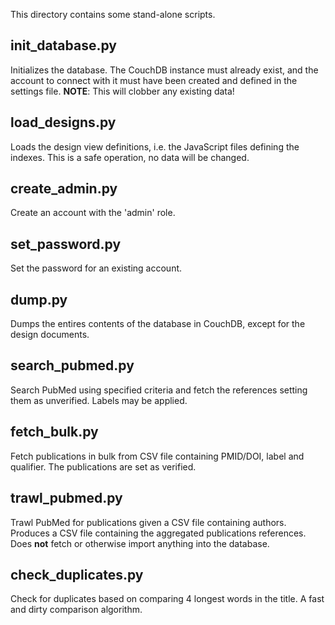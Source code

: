 This directory contains some stand-alone scripts.

init_database.py
----------------

Initializes the database. The CouchDB instance must already exist, and
the account to connect with it must have been created and defined in
the settings file. **NOTE**: This will clobber any existing data!

load_designs.py
---------------

Loads the design view definitions, i.e. the JavaScript files defining
the indexes. This is a safe operation, no data will be changed.

create_admin.py
---------------

Create an account with the 'admin' role.

set_password.py
---------------

Set the password for an existing account.

dump.py
-------

Dumps the entires contents of the database in CouchDB, except for the
design documents.

search_pubmed.py
----------------

Search PubMed using specified criteria and fetch the references
setting them as unverified. Labels may be applied.

fetch_bulk.py
-------------
Fetch publications in bulk from CSV file containing PMID/DOI, label 
and qualifier. The publications are set as verified.

trawl_pubmed.py
---------------
Trawl PubMed for publications given a CSV file containing authors.
Produces a CSV file containing the aggregated publications references.
Does **not** fetch or otherwise import anything into the database.

check_duplicates.py
-------------------
Check for duplicates based on comparing 4 longest words in the title.
A fast and dirty comparison algorithm.
